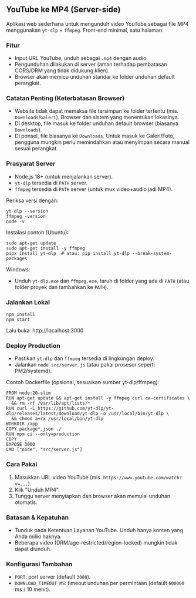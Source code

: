 ## YouTube ke MP4 (Server-side)

Aplikasi web sederhana untuk mengunduh video YouTube sebagai file MP4 menggunakan `yt-dlp` + `ffmpeg`. Front-end minimal, satu halaman.

### Fitur

- Input URL YouTube, unduh sebagai `.mp4` dengan audio.
- Pengunduhan dilakukan di server (aman terhadap pembatasan CORS/DRM yang tidak didukung klien).
- Browser akan memicu unduhan standar ke folder unduhan default perangkat.

### Catatan Penting (Keterbatasan Browser)

- Website tidak dapat memaksa file tersimpan ke folder tertentu (mis. `Downloads`/`Galeri`). Browser dan sistem yang menentukan lokasinya.
- Di desktop, file masuk ke folder unduhan default browser (biasanya `Downloads`).
- Di ponsel, file biasanya ke `Downloads`. Untuk masuk ke Galeri/Foto, pengguna mungkin perlu memindahkan atau menyimpan secara manual sesuai perangkat.

### Prasyarat Server

- Node.js 18+ (untuk menjalankan server).
- `yt-dlp` tersedia di `PATH` server.
- `ffmpeg` tersedia di `PATH` server (untuk mux video+audio jadi MP4).

Periksa versi dengan:

```
yt-dlp --version
ffmpeg -version
node -v
```

Instalasi contoh (Ubuntu):

```
sudo apt-get update
sudo apt-get install -y ffmpeg
pipx install yt-dlp  # atau: pip install yt-dlp --break-system-packages
```

Windows:

- Unduh `yt-dlp.exe` dan `ffmpeg.exe`, taruh di folder yang ada di `PATH` (atau folder proyek dan tambahkan ke `PATH`).

### Jalankan Lokal

```
npm install
npm start
```

Lalu buka: http://localhost:3000

### Deploy Production

- Pastikan `yt-dlp` dan `ffmpeg` tersedia di lingkungan deploy.
- Jalankan `node src/server.js` (atau pakai prosesor seperti PM2/systemd).

Contoh Dockerfile (opsional, sesuaikan sumber yt-dlp/ffmpeg):

```
FROM node:20-slim
RUN apt-get update && apt-get install -y ffmpeg curl ca-certificates \
  && rm -rf /var/lib/apt/lists/*
RUN curl -L https://github.com/yt-dlp/yt-dlp/releases/latest/download/yt-dlp -o /usr/local/bin/yt-dlp \
  && chmod a+rx /usr/local/bin/yt-dlp
WORKDIR /app
COPY package*.json ./
RUN npm ci --only=production
COPY . .
EXPOSE 3000
CMD ["node", "src/server.js"]
```

### Cara Pakai

1. Masukkan URL video YouTube (mis. `https://www.youtube.com/watch?v=...`).
2. Klik "Unduh MP4".
3. Tunggu server menyiapkan dan browser akan memulai unduhan otomatis.

### Batasan & Kepatuhan

- Tunduk pada Ketentuan Layanan YouTube. Unduh hanya konten yang Anda miliki haknya.
- Beberapa video (DRM/age-restricted/region-locked) mungkin tidak dapat diunduh.

### Konfigurasi Tambahan

- `PORT`: port server (default `3000`).
- `DOWNLOAD_TIMEOUT_MS`: timeout unduhan per permintaan (default `600000` ms / 10 menit).

